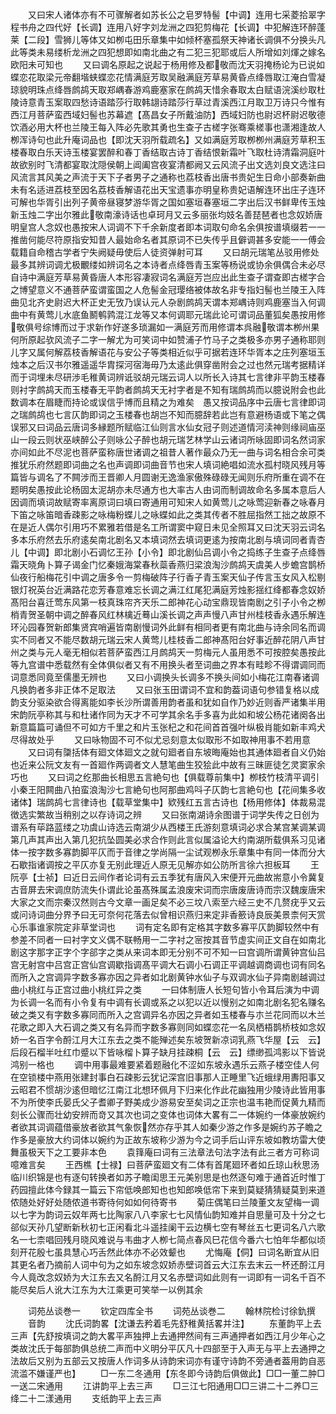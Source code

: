 <!-- { "loadSidebar": true } -->
　　又曰宋人诸体亦有不可骤解者如苏长公之皂罗特髻【中调】连用七采菱拾翠字程书舟之四代好【长调】连用八好字刘龙洲之四犯剪梅花【长调】中犯解连环醉蓬莱【二段】雪狮儿等体又如栁屯田乐章集中如倾杯塞孤祭天神诸长调俱不分换头凡此等类未易缕析龙洲之四犯想即如南北曲之有二犯三犯耶或后人所增如刘煇之嫁名欧阳未可知也
　　又曰调名原起之说起于杨用修及都敬而沈天羽掩杨论为已说如蝶恋花取梁元帝翻堦蛱蝶恋花情满庭芳取吴融满庭芳草易黄昏点绛唇取江淹白雪凝琼貌明珠点绛唇鹧鸪天取郑嵎春游鸡鹿塞家在鹧鸪天惜余春取太白赋语浣溪纱取杜陵诗意青玉案取四愁诗语踏莎行取韩翃诗踏莎行草过青溪西江月取卫万诗只今惟有西江月菩萨蛮西域妇髻也苏幕遮【髙昌女子所戴油防】西域妇防也尉迟杯尉迟敬德饮酒必用大杯也兰陵王每入阵必先歌其勇也生查子古槎字张骞乘槎事也潇湘逢故人栁浑诗句也此升庵词品也【即沈天羽所载疏名】又如满庭芳取栁栁州满庭芳草积玉楼春取白乐天诗玉楼宴罢醉和春丁香结取古诗丁香结恨新霜叶飞取杜诗清霜洞庭叶故欲别时飞清都宴取沈隠侯朝上阊阖宫夜宴清都阙又云风流子出文选刘良文选注曰风流言其风美之声流于天下子者男子之通称也荔枝香出唐书贵妃生日命小部奏新曲未有名适进荔枝至因名荔枝香解语花出天宝遗事亦明皇称贵妃语解连环出庄子连环可解也华胥引出列子黄帝昼寝梦游华胥之国如塞垣春塞垣二字出后汉书鲜卑传玉烛新玉烛二字出尔雅此敬南濠诗话也卓珂月又云多丽张均妓名善琵琶者也念奴娇唐明皇宫人念奴也愚按宋人词调不下千余新度者即本词取句命名余俱按谱填缀若一一推凿何能尽符原指安知昔人最始命名者其原词不已失传乎且僻调甚多安能一一傅会载籍自命稽古学者宁失阙疑毋使后人徒资弹射可耳
　　又曰胡元瑞笔丛驳用修处最多其辨词调尤极覼缕如辨词名之本诗者点绛唇青玉案等杨说或协余俱偶合未必尽自诗中满庭芳草易黄昏唐人本形容凄寂词名满庭芳岂应出此生查子谓查即古槎字合之博望意义不通菩萨蛮谓蛮国之人危髻金冠璎络被体故名非专指妇髻也兰陵王入阵曲见北齐史尉迟大杯正史无攷乃误认元人杂剧鹧鸪天谓本郑嵎诗则鸡鹿塞当入何调曲中有黄莺儿水底鱼鬭鹌鹑混江龙等又本何调耶元瑞此论可谓词品董狐矣愚按用修敬俱号综博而过于求新作好遂多琐漏如一满庭芳而用修谓本呉融敬谓本栁州果何所原起欤风流子二字一解尤为可笑词中如赞浦子竹马子之类极多亦男子通称耶则儿字又属何解荔枝香解语花与安公子等类相近似乎可据若连环华胥本之庄列塞垣玉烛本之后汉书尔雅遥遥华胄探河宿海毋乃太逺此俱穿凿附会之过也然元瑞考据精详而于词埋未尽研渉毛稚黄词辨诋驳胡元瑞云词人以所长入诗其七言律非平韵玉楼春则衬字鹧鸪天而玉楼春无平韵者鹧鸪天无衬字者是不知有瑞鹧鸪而以臆说附会也此数调本在眉睫而持论或误信乎博而且精之为难矣　愚又按词品序中云唐七言律即词之瑞鹧鸪也七言仄韵即词之玉楼春也胡岂不知而臆辞若此岂有意避杨语或下笔之偶误邪又曰词品云唐词多縁题所赋临江仙则言水仙女冠子则述道情河渎神则缘祠庙巫山一段云则状巫峡醉公子则咏公子醉也胡元瑞艺林学山云诸词所咏固即词名然词家亦间如此不尽泥也菩萨蛮称唐世诸调之祖昔人著作最众乃无一曲与词名相合余可类推犹乐府然题即词曲之名也声调即词曲音节也宋人填词絶唱如流水孤村晓风残月等篇皆与调名了不闗涉而王晋卿人月圆谢无逸渔家傲殊碌碌无闻则乐府所重在调不在题明矣愚按此论杨固太泥胡亦未尽通方也大率古人由词而制调故命名多属本意后人因调而填词故赋寄率离原词曰填曰寄通用可知宋人如黄莺儿之咏莺迎新春之咏春月下笛之咏笛暗香疎影之咏梅粉蝶儿之咏蝶如此之类其传者不胜屈指然工拙之故原不在是近人偶尔引用巧不累雅若借是名工所谓窦中窥日未见全照耳又曰沈天羽云词名多本乐府然去乐府逺矣南北剧名又本填词然去填词更逺为按南北剧与填词同者青杏儿【中调】即北剧小石调忆王孙【小令】即北剧仙吕调小令之捣练子生查子点绛唇霜天晓角卜算子谒金门忆秦娥海棠春秋蘂香燕归梁浪淘沙鹧鸪天虞美人步蟾宫鹊桥仙夜行船梅花引中调之唐多令一剪梅破阵子行香子青玉案天仙子传言玉女风入松剔银灯祝英台近满路花恋芳春意难忘长调之满江红尾犯满庭芳烛影揺红绛都春念奴娇髙阳台喜迁莺东风第一枝真珠帘齐天乐二郎神花心动宝鼎现皆南剧之引子小令之栁梢青贺圣朝中调之醉春风红林檎近蓦山溪长调之声声慢八声甘州桂枝香永遇乐解连环沁园春贺新郎集贤宾哨遍皆南剧慢词外此鲜有相同者更有南北曲与诗余同名而调实不同者又不能尽数胡元瑞云宋人黄莺儿桂枝香二郎神髙阳台好事近醉花阴八声甘州之类与元人毫无相似若菩萨蛮西江月鹧鸪天一剪梅元人虽用悉不可按腔矣愚按此等九宫谱中悉载然有全体俱似者又有不用换头者至词曲之界本有畦畛不得谓调同而词意悉同竟至儒墨无辨也
　　又曰小调换头长调多不换头间如小梅花江南春诸调凡换韵者多非正体不足取法
　　又曰张玉田谓词不宜和韵葢词语句参错复格以成韵支分驱染欲合得离能如李长沙所谓善用韵者虽和犹如自作乃妙近则香严诸集半用宋韵阮亭称其与和杜诸作同为天才不可学其余名手多喜为此如和坡公杨花诸阕各出新意篇篇可诵但不可如方千里之和片玉张杞之和花间首首强叶纵极肖能如新丰鸡犬尽得故处乎
　　又曰咏物固不可不似尤忌刻意太似取形不如取神用事不若用意
　　又曰词有櫽括体有廻文体廻文之就句廻者自东坡晦庵始也其通体廻者自义仍始也近来公阮文友有一首廻作两调者文人慧笔曲生狡狯此中故有三昧匪徒乞灵窦家余巧也
　　又曰词之纥那曲长相思五言絶句也【俱载尊前集中】栁枝竹枝清平调引小秦王阳闗曲八拍蛮浪淘沙七言絶句也阿那曲鸡呌子仄韵七言絶句也【花间集多收诸体】瑞鹧鸪七言律诗也【载草堂集中】欵残红五言古诗也【杨用修体】体裁易混徴选实繁故当稍别之以存诗词之辨
　　又曰张南湖诗余图谱于词学失传之日创为谱系有荜路蓝缕之功虞山诗选云南湖少从西楼王氏游刻意填词必求合某宫某调某调第几声其声出入第几犯抗坠圆美必求合作则此言似属溢论大约南湖所载俱系习见诸体一按字数多寡韵脚平仄而于音律之学尚隔一尘试观栁永乐章集中有同一体而分大石歇指诸调按之平仄亦复无别此理近人原无见解亦如公防所言徐六担板耳
　　王阮亭【士祯】曰近日云间作者论词有云五季犹有唐风入宋便开元曲故耑意小令冀复古音屏去宋调庶防流失仆谓此论虽髙殊属孟浪废宋词而宗唐废唐诗而宗汉魏废唐宋大家之文而宗秦汉然则古今文章一画足矣不必三坟八索至六经三史不几赘疣乎又云或问诗词曲分界予曰无可奈何花落去似曾相识燕归来定非香籨诗良辰美景柰何天赏心乐事谁家院定非草堂词也
　　词有定名即有定格其字数多寡平仄韵脚较然中有参差不同者一曰衬字文义偶不联畅用一二字衬之宻按其音节虚实间正文自在如南北剧这字那字正字个字郤字之类从来词本即无分别不可不知一曰宫调所谓黄钟宫仙吕宫无射宫中吕宫正宫仙宫调歇指调髙平调大石调小石调正平调越调商调也词有同名而所入之宫调异字数多寡亦因之异者如北剧黄钟水仙子与双调水仙子异南剧越调过曲小桃红与正宫过曲小桃红异之类
　　一曰体制唐人长短句皆小令耳后演为中调为长调一名而有小令复有中调有长调或系之以犯以近以慢别之如南北剧名犯名赚名破之类又有字数多寡同而所入之宫调异名亦因之异者如玉楼春与朩兰花同而以木兰花歌之即入大石调之类又有名异而字数多寡则同如蝶恋花一名凤栖梧鹊桥枝如念奴娇一名百字令酹江月大江东去之类不能殚述矣东坡贺新凉词乳燕飞华屋【云　云】后段石榴半吐红巾蹙以下皆咏榴卜算子缺月挂疎桐【云　云】缥缈孤鸿影以下皆说鸿别一格也
　　调中用事最难要紧着题融化不涩如东坡永遇乐云燕子楼空佳人何在空锁楼中燕用张建封事白石疎影云犹记深宫旧事那人正睡里飞近蛾绿用夀阳事又云昭君不惯胡沙逺但暗忆江南江北想环佩月下归来化作此花幽独用少陵诗此皆用事不为所使李氏晏氏父子耆卿子野美成少游易安至矣词之正宗也温韦艳而促黄九精而刻长公骤而壮幼安辨而竒又其次也词之变体也词体大畧有二一体婉约一体豪放婉约者欲其词调蕴借豪放者欲其气象恢然亦存乎其人如秦少游之作多是婉约苏子瞻之作多是豪放大约词体以婉约为正故东坡称少游为今之词手后山评东坡如教坊雷大使舞虽极天下之工要非本色
　　袁箨庵曰词有三法章法句法字法有此三者方可称词噫难言矣
　　王西樵【士禄】曰菩萨蛮廻文有二体有首尾廻环者如丘琼山秋思汤临川织锦是也有逐句转换者如苏子瞻闺思王元美别思是也然逐句难于通首近时惟丁药园擅此体今録其一篇云下帘低唤郎知也也知郎唤低帘下来到莫疑猜猜疑莫到来道侬随处好好处随侬道书寄待何如如何待寄书
　　菊庄偶笔曰兰陵董文友望梅一调以七字为韵词云奴年两七比陶家八八李家七七风情仙韵知难并自思量可及十分之七郤似天孙几望断新秋初七正闲看北斗遥挂阑干云边横七空有琴丝五七更词名八六歌名一七柰唱回残月晓风难说与韦曲才人栁七简点春风巳花信今番六七怕年华都似顷刻开花殷七虽具慧心巧舌然此体亦不必效颦也
　　尤悔庵【侗】曰词名断宜从旧其更名者乃摘前人词中句为之如东坡念奴娇赤壁词首云大江东去末云一杯还酹江月今人竟改念奴娇为大江东去又名酹江月又名赤壁词如此则有一词即有一词名千百不能尽矣后人讹大江东为大江乘更可笑举一以例其余











　　词苑丛谈巻一
　　钦定四库全书
　　词苑丛谈巻二
　　翰林院检讨徐釚撰
　　音韵
　　沈氏词韵畧【沈谦去矜着毛先舒稚黄括畧并注】
　　东董韵平上去三声【先舒按填词之韵大畧平声独押上去通押然间有三声通押者如西江月少年心之类故沈氏于每部韵俱总统二声而中义明分平仄凡十四部至于入声无与平上去通押之法故后又别为五部云又按唐人作词多从诗韵宋词亦有谨守诗韵不旁通者葢用韵自恶流滥不嫌谨严也】
　　□一东二冬通用【东冬即今诗韵后俱做此】□□一董二肿□一送二宋通用
　　江讲韵平上去三声
　　□三江七阳通用□□三讲二十二养□三绛二十二漾通用
　　支纸韵平上去三声

